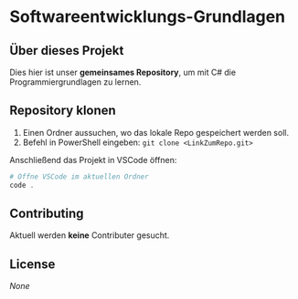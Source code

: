 # Softwareentwicklungs-Grundlagen

## Über dieses Projekt

Dies hier ist unser **gemeinsames Repository**, um mit C# die Programmiergrundlagen zu lernen.


## Repository klonen

1. Einen Ordner aussuchen, wo das lokale Repo gespeichert werden soll.
2. Befehl in PowerShell eingeben: `git clone <LinkZumRepo.git>`

Anschließend das Projekt in VSCode öffnen:

```powershell
# Öffne VSCode im aktuellen Ordner
code .
```


## Contributing

Aktuell werden **keine** Contributer gesucht.

## License

*None*